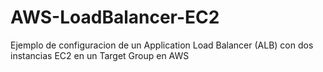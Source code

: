 # AWS-LoadBalancer-EC2
Ejemplo de configuracion de un Application Load Balancer (ALB) con dos instancias EC2 en un Target Group en AWS
